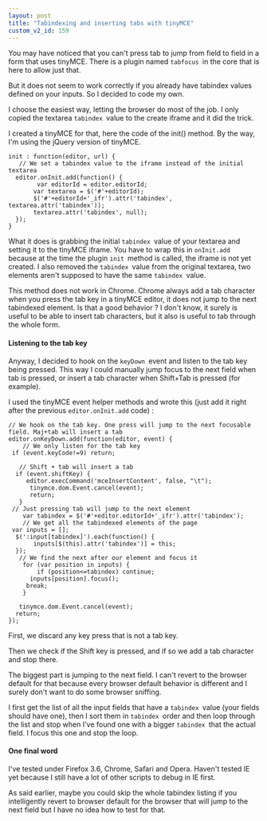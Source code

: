 ```yaml
---
layout: post
title: "Tabindexing and inserting tabs with tinyMCE"
custom_v2_id: 159
---
```


<p>You may have noticed that you can't press tab to jump from field to field in a form that uses tinyMCE. There is a plugin named <code>tabfocus </code>in the core that is here to allow just that.</p>
<p>But it does not seem to work correctly if you already have tabindex values defined on your inputs. So I decided to code my own.</p>
<p>I choose the easiest way, letting the browser do most of the job. I only copied the textarea <code>tabindex </code>value to the create iframe and it did the trick.</p>
<p>I created a tinyMCE for that, here the code of the init() method. By the way, I'm using the jQuery version of tinyMCE.</p>
<pre><code lang="js">init : function(editor, url) {<br />	// We set a tabindex value to the iframe instead of the initial textarea<br />	editor.onInit.add(function() {<br />		var editorId = editor.editorId;<br />		var textarea = $('#'+editorId);<br />		$('#'+editorId+'_ifr').attr('tabindex', textarea.attr('tabindex'));<br />		textarea.attr('tabindex', null);<br />	});<br />}<br /></code></pre><p>What it does is grabbing the initial <code>tabindex </code>value of your textarea and setting it to the tinyMCE iframe. You have to wrap this in <code>onInit.add</code> because at the time the plugin <code>init </code>method is called, the iframe is not yet created. I also removed the <code>tabindex </code>value from the original textarea, two elements aren't supposed to have the same <code>tabindex </code>value.</p>
<p>This method does not work in Chrome. Chrome always add a tab character when you press the tab key in a tinyMCE editor, it does not jump to the next tabindexed element. Is that a good behavior ? I don't know, it surely is useful to be able to insert tab characters, but it also is useful to tab through the whole form.</p>
<h4>Listening to the tab key</h4>
<p>Anyway, I decided to hook on the <code>keyDown </code>event and listen to the tab key being pressed. This way I could manually jump focus to the next field when tab is pressed, or insert a tab character when Shift+Tab is pressed (for example).</p>
<p>I used the tinyMCE event helper methods and wrote this (just add it right after the previous <code>editor.onInit.add</code> code) :</p>
<pre><code lang="js">// We hook on the tab key. One press will jump to the next focusable field. Maj+tab will insert a tab<br />editor.onKeyDown.add(function(editor, event) {<br />	// We only listen for the tab key<br />	if (event.keyCode!=9) return;<br />        <br />	// Shift + tab will insert a tab<br />	if (event.shiftKey) {<br />		editor.execCommand('mceInsertContent', false, "\t");<br />		tinymce.dom.Event.cancel(event);<br />		return;<br />	}<br />	// Just pressing tab will jump to the next element<br />	var tabindex = $('#'+editor.editorId+'_ifr').attr('tabindex');<br />	// We get all the tabindexed elements of the page<br />	var inputs = [];<br />	$(':input[tabindex]').each(function() {<br />		inputs[$(this).attr('tabindex')] = this;<br />	});<br />	// We find the next after our element and focus it<br />	for (var position in inputs) {<br />		if (position&lt;=tabindex) continue;<br />		inputs[position].focus();<br />		break;<br />	}<br /><br />	tinymce.dom.Event.cancel(event);<br />	return;<br />});<br /></code></pre><p>First, we discard any key press that is not a tab key.</p>
<p>Then we check if the Shift key is pressed, and if so we add a tab character and stop there.</p>
<p>The biggest part is jumping to the next field. I can't revert to the browser default for that because every browser default behavior is different and I surely don't want to do some browser sniffing.</p>
<p>I first get the list of all the input fields that have a <code>tabindex </code>value (your fields should have one), then I sort them in <code>tabindex </code>order and then loop through the list and stop when I've found one with a bigger <code>tabindex </code>that the actual field. I focus this one and stop the loop.</p>
<h4>One final word</h4>
<p>I've tested under Firefox 3.6, Chrome, Safari and Opera. Haven't tested IE yet because I still have a lot of other scripts to debug in IE first.</p>
<p>As said earlier, maybe you could skip the whole tabindex listing if you intelligently revert to browser default for the browser that will jump to the next field but I have no idea how to test for that.</p>